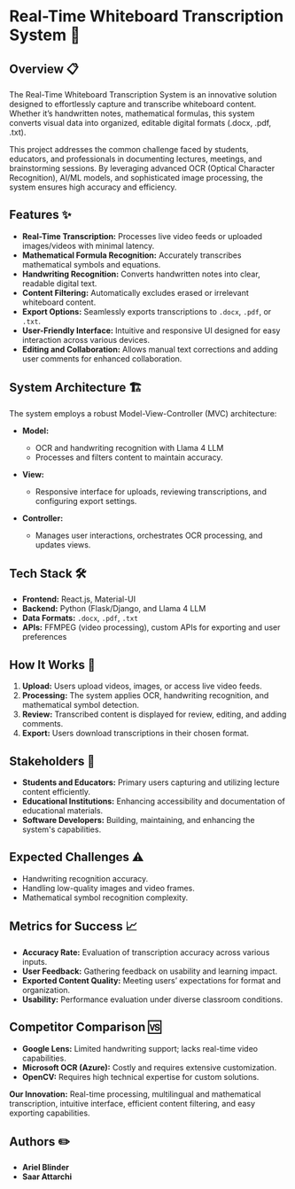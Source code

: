 # Real-Time Whiteboard Transcription System 🎯

## Overview 📋

The Real-Time Whiteboard Transcription System is an innovative solution designed to effortlessly capture and transcribe whiteboard content. Whether it’s handwritten notes, mathematical formulas, this system converts visual data into organized, editable digital formats (.docx, .pdf, .txt).

This project addresses the common challenge faced by students, educators, and professionals in documenting lectures, meetings, and brainstorming sessions. By leveraging advanced OCR (Optical Character Recognition), AI/ML models, and sophisticated image processing, the system ensures high accuracy and efficiency.

## Features ✨

- **Real-Time Transcription:** Processes live video feeds or uploaded images/videos with minimal latency.
- **Mathematical Formula Recognition:** Accurately transcribes mathematical symbols and equations.
- **Handwriting Recognition:** Converts handwritten notes into clear, readable digital text.
- **Content Filtering:** Automatically excludes erased or irrelevant whiteboard content.
- **Export Options:** Seamlessly exports transcriptions to `.docx`, `.pdf`, or `.txt`.
- **User-Friendly Interface:** Intuitive and responsive UI designed for easy interaction across various devices.
- **Editing and Collaboration:** Allows manual text corrections and adding user comments for enhanced collaboration.

## System Architecture 🏗️

The system employs a robust Model-View-Controller (MVC) architecture:

- **Model:**
  - OCR and handwriting recognition with Llama 4 LLM
  - Processes and filters content to maintain accuracy.

- **View:**
  - Responsive interface for uploads, reviewing transcriptions, and configuring export settings.

- **Controller:**
  - Manages user interactions, orchestrates OCR processing, and updates views.

## Tech Stack 🛠️

- **Frontend:** React.js, Material-UI
- **Backend:** Python (Flask/Django, and Llama 4 LLM
- **Data Formats:** `.docx`, `.pdf`, `.txt`
- **APIs:** FFMPEG (video processing), custom APIs for exporting and user preferences

## How It Works 🚀

1. **Upload:** Users upload videos, images, or access live video feeds.
2. **Processing:** The system applies OCR, handwriting recognition, and mathematical symbol detection.
3. **Review:** Transcribed content is displayed for review, editing, and adding comments.
4. **Export:** Users download transcriptions in their chosen format.

## Stakeholders 👥

- **Students and Educators:** Primary users capturing and utilizing lecture content efficiently.
- **Educational Institutions:** Enhancing accessibility and documentation of educational materials.
- **Software Developers:** Building, maintaining, and enhancing the system's capabilities.

## Expected Challenges ⚠️

- Handwriting recognition accuracy.
- Handling low-quality images and video frames.
- Mathematical symbol recognition complexity.

## Metrics for Success 📈

- **Accuracy Rate:** Evaluation of transcription accuracy across various inputs.
- **User Feedback:** Gathering feedback on usability and learning impact.
- **Exported Content Quality:** Meeting users’ expectations for format and organization.
- **Usability:** Performance evaluation under diverse classroom conditions.

## Competitor Comparison 🆚

- **Google Lens:** Limited handwriting support; lacks real-time video capabilities.
- **Microsoft OCR (Azure):** Costly and requires extensive customization.
- **OpenCV:** Requires high technical expertise for custom solutions.

**Our Innovation:** Real-time processing, multilingual and mathematical transcription, intuitive interface, efficient content filtering, and easy exporting capabilities.

## Authors ✏️

- **Ariel Blinder**
- **Saar Attarchi**

